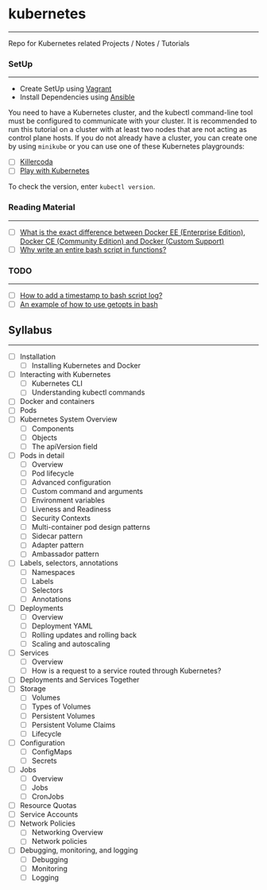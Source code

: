 # kubernetes
---
Repo for Kubernetes related Projects / Notes / Tutorials

### SetUp
---
- Create SetUp using [Vagrant](https://github.com/mitkar241/vegaform)
- Install Dependencies using [Ansible](https://github.com/mitkar241/config-management/tree/main/ansible)

You need to have a Kubernetes cluster, and the kubectl command-line tool must be configured to communicate with your cluster. It is recommended to run this tutorial on a cluster with at least two nodes that are not acting as control plane hosts. If you do not already have a cluster, you can create one by using `minikube` or you can use one of these Kubernetes playgrounds:

- [ ] [Killercoda](https://killercoda.com/playgrounds/scenario/kubernetes)
- [ ] [Play with Kubernetes](http://labs.play-with-k8s.com/)

To check the version, enter `kubectl version`.

### Reading Material
---
- [ ] [What is the exact difference between Docker EE (Enterprise Edition), Docker CE (Community Edition) and Docker (Custom Support)](https://stackoverflow.com/questions/45018786/what-is-the-exact-difference-between-docker-ee-enterprise-edition-docker-ce)
- [ ] [Why write an entire bash script in functions?](https://unix.stackexchange.com/questions/313256/why-write-an-entire-bash-script-in-functions)

### TODO
---
- [ ] [How to add a timestamp to bash script log?](https://serverfault.com/questions/310098/how-to-add-a-timestamp-to-bash-script-log)
- [ ] [An example of how to use getopts in bash](https://stackoverflow.com/questions/16483119/an-example-of-how-to-use-getopts-in-bash)

## Syllabus
---
- [ ] Installation
  - [ ] Installing Kubernetes and Docker
- [ ] Interacting with Kubernetes
  - [ ] Kubernetes CLI
  - [ ] Understanding kubectl commands
- [ ] Docker and containers
- [ ] Pods
- [ ] Kubernetes System Overview
  - [ ] Components
  - [ ] Objects
  - [ ] The apiVersion field
- [ ] Pods in detail
  - [ ] Overview
  - [ ] Pod lifecycle
  - [ ] Advanced configuration
  - [ ] Custom command and arguments
  - [ ] Environment variables
  - [ ] Liveness and Readiness
  - [ ] Security Contexts
  - [ ] Multi-container pod design patterns
  - [ ] Sidecar pattern
  - [ ] Adapter pattern
  - [ ] Ambassador pattern
- [ ] Labels, selectors, annotations
  - [ ] Namespaces
  - [ ] Labels
  - [ ] Selectors
  - [ ] Annotations
- [ ] Deployments
  - [ ] Overview
  - [ ] Deployment YAML
  - [ ] Rolling updates and rolling back
  - [ ] Scaling and autoscaling
- [ ] Services
  - [ ] Overview
  - [ ] How is a request to a service routed through Kubernetes?
- [ ] Deployments and Services Together
- [ ] Storage
  - [ ] Volumes
  - [ ] Types of Volumes
  - [ ] Persistent Volumes
  - [ ] Persistent Volume Claims
  - [ ] Lifecycle
- [ ] Configuration
  - [ ] ConfigMaps
  - [ ] Secrets
- [ ] Jobs
  - [ ] Overview
  - [ ] Jobs
  - [ ] CronJobs
- [ ] Resource Quotas
- [ ] Service Accounts
- [ ] Network Policies
  - [ ] Networking Overview
  - [ ] Network policies
- [ ] Debugging, monitoring, and logging
  - [ ] Debugging
  - [ ] Monitoring
  - [ ] Logging
